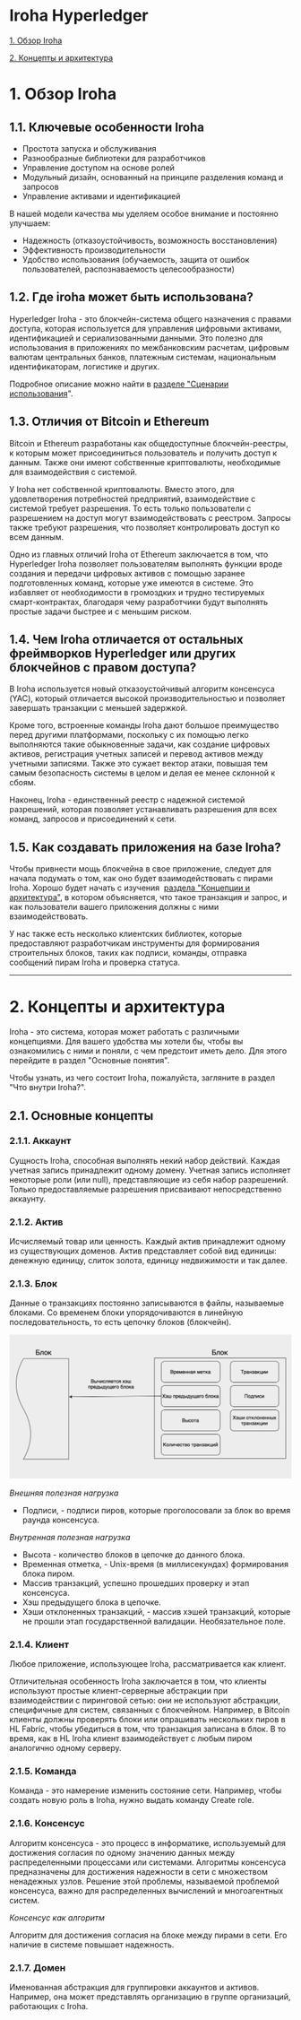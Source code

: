 # Iroha Hyperledger
[1. Обзор Iroha](#link1)

[2. Концепты и архитектура](#link2)

# 1. <a name="link1"></a>Обзор Iroha
## 1.1. Ключевые особенности Iroha
- Простота запуска и обслуживания
- Разнообразные библиотеки для разработчиков  
- Управление доступом на основе ролей  
- Модульный дизайн, основанный на принципе разделения команд и запросов  
- Управление активами и идентификацией  

В нашей модели качества мы уделяем особое внимание и постоянно улучшаем:  

- Надежность (отказоустойчивость, возможность восстановления)  
- Эффективность производительности 
- Удобство использования (обучаемость, защита от ошибок пользователей, распознаваемость целесообразности)

## 1.2. Где iroha может быть использована?

Hyperledger Iroha - это блокчейн-система общего назначения с правами доступа, которая используется для управления цифровыми активами, идентификацией и сериализованными данными. Это полезно для использования в приложениях по межбанковским расчетам, цифровым валютам центральных банков, платежным системам, национальным идентификаторам, логистике и других. 

Подробное описание можно найти в [разделе "Сценарии использования](https://iroha.readthedocs.io/en/develop/develop/cases.html)".

## 1.3. Отличия от Bitcoin и Ethereum

Bitcoin и Ethereum разработаны как общедоступные блокчейн-реестры, к которым может присоединиться пользователь и получить доступ к данным. Также они имеют собственные криптовалюты, необходимые для взаимодействия с системой.

У Iroha нет собственной криптовалюты. Вместо этого, для удовлетворения потребностей предприятий, взаимодействие с системой требует разрешения. То есть только пользователи с разрешением на доступ могут взаимодействовать с реестром. Запросы также требуют разрешения, что позволяет контролировать доступ ко всем данным. 

Одно из главных отличий Iroha от Ethereum заключается в том, что Hyperledger Iroha позволяет пользователям выполнять функции вроде создания и передачи цифровых активов с помощью заранее подготовленных команд, которые уже имеются в системе. Это избавляет от необходимости в громоздких и трудно тестируемых смарт-контрактах, благодаря чему разработчики будут выполнять простые задачи быстрее и с меньшим риском.

## **1.4.** Чем Iroha отличается от остальных фреймворков Hyperledger или других блокчейнов с правом доступа?

В Iroha используется новый отказоустойчивый алгоритм консенсуса (YAC), который отличается высокой производительностью и позволяет завершать транзакции с меньшей задержкой.  

Кроме того, встроенные команды Iroha дают большое преимущество перед другими платформами, поскольку с их помощью легко выполняются такие обыкновенные задачи, как создание цифровых активов, регистрация учетных записей и перевод активов между учетными записями. Также это сужает вектор атаки, повышая тем самым безопасность системы в целом и делая ее менее склонной к сбоям.  

Наконец, Iroha - единственный реестр с надежной системой разрешений, которая позволяет устанавливать разрешения для всех команд, запросов и присоединений к сети.

## **1.5.** **Как создавать приложения на базе Iroha?**  

Чтобы привнести мощь блокчейна в свое приложение, следует для начала подумать о том, как оно будет взаимодействовать с пирами Iroha. Хорошо будет начать с изучения  [раздела "Концепции и архитектура"](https://iroha.readthedocs.io/en/develop/concepts_architecture/index.html), в котором объясняется, что такое транзакция и запрос, и как пользователи вашего приложения должны с ними взаимодействовать.  

У нас также есть несколько клиентских библиотек, которые предоставляют разработчикам инструменты для формирования строительных блоков, таких как подписи, команды, отправка сообщений пирам Iroha и проверка статуса.

  
____
# 2. <a name="link2"></a>Концепты и архитектура

Iroha - это система, которая может работать с различными концепциями. Для вашего удобства мы хотели бы, чтобы вы ознакомились с ними и поняли, с чем предстоит иметь дело. Для этого перейдите в раздел "Основные понятия".  

Чтобы узнать, из чего состоит Iroha, пожалуйста, загляните в раздел "Что внутри Iroha?".

## 2.1. Основные концепты
### 2.1.1. Аккаунт
Сущность Iroha, способная выполнять некий набор действий. Каждая учетная запись принадлежит одному домену.
Учетная запись исполняет некоторые роли (или null), представляющие из себя набор разрешений. Только предоставляемые разрешения присваивают непосредственно аккаунту.

### 2.1.2. Актив
Исчисляемый товар или ценность. Каждый актив принадлежит одному из существующих доменов. Актив представляет собой вид единицы: денежную единицу, слиток золота, единицу недвижимости и так далее.

### 2.1.3. Блок
Данные о транзакциях постоянно записываются в файлы, называемые блоками. 
Со временем блоки упорядочиваются в линейную последовательность, то есть цепочку блоков (блокчейн). 

![block](https://github.com/smarha/tech-writing-files/blob/main/Screenshot%202024-05-11%20at%2020.01.18.png)  

*Внешняя полезная нагрузка*
- Подписи, - подписи пиров, которые проголосовали за блок во время раунда консенсуса.

*Внутренная полезная нагрузка*
- Высота - количество блоков в цепочке до данного блока.
- Временная отметка, - Unix-время (в миллисекундах) формирования блока пиром.
- Массив транзакций, успешно прошедших проверку и этап консенсуса.
- Хэш предыдущего блока в цепочке.
- Хэши отклоненных транзакций, - массив хэшей транзакций, которые не прошли этап государственной валидации. Необязательное поле.

### 2.1.4. Клиент
Любое приложение, использующее Iroha, рассматривается как клиент.

Отличительная особенность Iroha заключается в том, что клиенты используют простые клиент-серверные абстракции при взаимодействии с пиринговой сетью: они не используют абстракции, специфичные для систем, связанных с блокчейном. 
Например, в Bitcoin клиенты должны проверять блоки или опрашивать нескольких пиров в HL Fabric, чтобы убедиться в том, что транзакция записана в блок. В то время, как в HL Iroha клиент взаимодействует с любым пиром аналогично одному серверу.

### 2.1.5. Команда
Команда - это намерение изменить состояние сети. Например, чтобы создать новую роль в Iroha, нужно выдать команду Create role.

### 2.1.6. Консенсус
Алгоритм консенсуса - это процесс в информатике, используемый для достижения согласия по одному значению данных между распределенными процессами или системами. Алгоритмы консенсуса предназначены для достижения надежности в сети с множеством ненадежных узлов. Решение этой проблемы, называемой проблемой консенсуса, важно для распределенных вычислений и многоагентных систем.

*Консенсус как алгоритм*

Алгоритм для достижения согласия на блоке между пирами в сети. Его наличие в системе повышает надежность.

### 2.1.7. Домен
Именованная абстракция для группировки аккаунтов и активов. Например, она может представлять организацию в группе организаций, работающих с Iroha.
